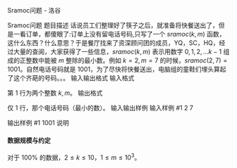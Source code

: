 



Sramoc问题 - 洛谷














Sramoc问题
题目描述
话说员工们整理好了筷子之后，就准备将快餐送出了，但是一看订单，都傻眼了:订单上没有留电话号码,只写了一个  $sramoc(k,m)$ 函数，这什么东西？什么意思？于是餐厅找来了资深顾问团的成员，YQ，SC，HQ，经过大量的查阅，大家获得了一些信息，$sramoc(k,m)$ 表示用数字 $0,1,2,\dots k-1$ 组成的正整数中能被 $m$ 整除的最小数。例如 $k=2,m=7$ 的时候，$sramoc(2,7)=1001$。自然电话号码就是 $1001$，为了尽快将快餐送出，电脑组的童鞋们埋头算起了这个齐葩的号码。。。
输入输出格式
输入格式

第 $1$ 行为两个整数 $k,m$。
输出格式

仅 $1$ 行，那个电话号码（最小的数）。
输入输出样例
输入样例 #1
2 7

输出样例 #1
1001
说明
#### 数据规模与约定

对于 $100\%$ 的数据，$2\le k\le10$，$1\le m\le 10^3$。






